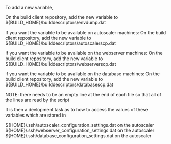 To add a new variable,

On the build client repository, add the new variable to ${BUILD_HOME}/builddescriptors/envdump.dat

If you want the variable to be available on autoscaler machines:
On the build client repository, add the new variable to ${BUILD_HOME}/builddescriptors/autoscalerscp.dat

If you want the variable to be available on the webserver machines:
On the build client repository, add the new variable to ${BUILD_HOME}/builddescriptors/webserverscp.dat

if you want the variable to be available on the database machines:
On the build client repository, add the new variable to ${BUILD_HOME}/builddescriptors/databasescp.dat

NOTE: there needs to be an empty line at the end of each file so that all of the lines are read by the script

It is then a devlopment task as to how to access the values of these variables which are stored in

${HOME}/.ssh/autoscaler_configuration_settings.dat on the autoscaler
${HOME}/.ssh/webserver_configuration_settings.dat on the autoscaler
${HOME}/.ssh/database_configuration_settings.dat on the autoscaler
